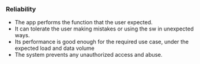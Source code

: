 ### Reliability

- The app performs the function that the user expected. 
- It can tolerate the user making mistakes or using the sw in unexpected ways. 
- Its performance is good enough for the required use case, under the expected load and data volume
- The system prevents any unauthorized access and abuse. 
